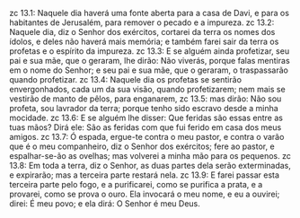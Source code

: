 zc 13.1: Naquele dia haverá uma fonte aberta para a casa de Davi, e para os habitantes de Jerusalém, para remover o pecado e a impureza.
zc 13.2: Naquele dia, diz o Senhor dos exércitos, cortarei da terra os nomes dos ídolos, e deles não haverá mais memória; e também farei sair da terra os profetas e o espírito da impureza.
zc 13.3: E se alguém ainda profetizar, seu pai e sua mãe, que o geraram, lhe dirão: Não viverás, porque falas mentiras em o nome do Senhor; e seu pai e sua mãe, que o geraram, o traspassarão quando profetizar.
zc 13.4: Naquele dia os profetas se sentirão envergonhados, cada um da sua visão, quando profetizarem; nem mais se vestirão de manto de pêlos, para enganarem,
zc 13.5: mas dirão: Não sou profeta, sou lavrador da terra; porque tenho sido escravo desde a minha mocidade.
zc 13.6: E se alguém lhe disser: Que feridas são essas entre as tuas mãos? Dirá ele: São as feridas com que fui ferido em casa dos meus amigos.
zc 13.7: Ó espada, ergue-te contra o meu pastor, e contra o varão que é o meu companheiro, diz o Senhor dos exércitos; fere ao pastor, e espalhar-se-ão as ovelhas; mas volverei a minha mão para os pequenos.
zc 13.8: Em toda a terra, diz o Senhor, as duas partes dela serão exterminadas, e expirarão; mas a terceira parte restará nela.
zc 13.9: E farei passar esta terceira parte pelo fogo, e a purificarei, como se purifica a prata, e a provarei, como se prova o ouro. Ela invocará o meu nome, e eu a ouvirei; direi: É meu povo; e ela dirá: O Senhor é meu Deus.
